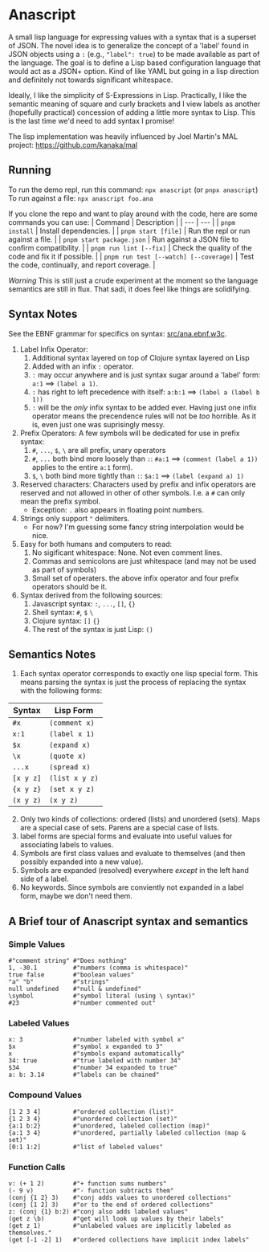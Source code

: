 # Anascript

A small lisp language for expressing values with a syntax that is a superset of
JSON. The novel idea is to generalize the concept of a 'label' found in JSON
objects using a `:` (e.g., `"label": true`) to be made available as part of the
language.  The goal is to define a Lisp based configuration language that would
act as a JSON+ option. Kind of like YAML but going in a lisp direction and
definitely not towards significant whitespace.

Ideally, I like the simplicity of S-Expressions in Lisp. Practically, I like
the semantic meaning of square and curly brackets and I view labels as another
(hopefully practical) concession of adding a little more syntax to Lisp. This
is the last time we'd need to add syntax I promise!

The lisp implementation was heavily influenced by Joel Martin's
MAL project: https://github.com/kanaka/mal

## Running
To run the demo repl, run this command: `npx anascript` (or `pnpx anascript`)
To run against a file: `npx anascript foo.ana`

If you clone the repo and want to play around with the code, here are some
commands you can use:
| Command | Description |
| --- | --- |
| `pnpm install` | Install dependencies. |
| `pnpm start [file]` | Run the repl or run against a file. |
| `pnpm start package.json` | Run against a JSON file to confirm compatibility. |
| `pnpm run lint [--fix]` | Check the quality of the code and fix it if possible. |
| `pnpm run test [--watch] [--coverage]` | Test the code, continually, and report coverage. |

*Warning* This is still just a crude experiment at the moment so the language
semantics are still in flux. That sadi, it does feel like things are solidifying.

## Syntax Notes
See the EBNF grammar for specifics on syntax: [src/ana.ebnf.w3c](src/ana.ebnf.w3c).

1. Label Infix Operator:
    1. Additional syntax layered on top of Clojure syntax layered on Lisp
    2. Added with an infix `:` operator.
    3. `:` may occur anywhere and is just syntax sugar around a 'label' form:
       `a:1` ==> `(label a 1)`.
    4. `:` has right to left precedence with itself: `a:b:1` ==> `(label a
       (label b 1))`
    5. `:` will be the _only_ infix syntax to be added ever. Having just one
       infix operator means the precendence rules will not be _too_ horrible.
       As it is, even just one was suprisingly messy.
2. Prefix Operators: A few symbols will be dedicated for use in prefix syntax:
    1. `#`, `...`, `$`, `\` are all prefix, unary operators
    2. `#`, `...` both bind more loosely than `:`: `#a:1` ==> `(comment (label a 1))`
       applies to the entire `a:1` form).
    3. `$`, `\` both bind more tightly than `:`: `$a:1` ==> `(label (expand a) 1)`
3. Reserved characters: Characters used by prefix and infix operators are
   reserved and not allowed in other of other symbols.
   I.e. a `#` can only mean the prefix symbol.
    * Exception: `.` also appears in floating point numbers.
4. Strings only support `"` delimiters.
    * For now? I'm guessing some fancy string interpolation would be nice.
5. Easy for both humans and computers to read:
    1. No sigificant whitespace: None. Not even comment lines.
    2. Commas and semicolons are just whitespace (and may not be used as part
       of symbols)
    3. Small set of operaters. the above infix operator and four prefix
       operators should be it.
6. Syntax derived from the following sources:
    1. Javascript syntax: `:`, `...`, `[]`, `{}`
    2. Shell syntax: `#`, `$` `\`
    3. Clojure syntax: `[]` `{}`
    4. The rest of the syntax is just Lisp: `()`

## Semantics Notes
1. Each syntax operator corresponds to exactly one lisp special form. This
   means parsing the syntax is just the process of replacing the syntax with
   the following forms:

| Syntax | Lisp Form |
| --- | --- |
| `#x` | `(comment x)` |
| `x:1` | `(label x 1)` |
| `$x` | `(expand x)` |
| `\x` | `(quote x)` |
| `...x` | `(spread x)` |
| `[x y z]` | `(list x y z)` |
| `{x y z}` | `(set x y z)` |
| `(x y z)` | `(x y z)` |

2. Only two kinds of collections: ordered (lists) and unordered (sets). Maps
   are a special case of sets. Parens are a special case of lists.
3. label forms are special forms and evaluate into useful values for
   associating labels to values.
4. Symbols are first class values and evaluate to themselves (and then possibly
   expanded into a new value).
5. Symbols are expanded (resolved) everywhere _except_ in the left hand side of
   a label.
6. No keywords. Since symbols are conviently not expanded in a label form,
   maybe we don't need them.

## A Brief tour of Anascript syntax and semantics

### Simple Values

    #"comment string" #"Does nothing"
    1, -30.1          #"numbers (comma is whitespace)"
    true false        #"boolean values"
    "a" "b"           #"strings"
    null undefined    #"null & undefined"
    \symbol           #"symbol literal (using \ syntax)"
    #23               #"number commented out"

### Labeled Values

    x: 3              #"number labeled with symbol x"
    $x                #"symbol x expanded to 3"
    x                 #"symbols expand automatically"
    34: true          #"true labeled with number 34"
    $34               #"number 34 expanded to true"
    a: b: 3.14        #"labels can be chained"

### Compound Values

    [1 2 3 4]         #"ordered collection (list)"
    {1 2 3 4}         #"unordered collection (set)"
    {a:1 b:2}         #"unordered, labeled collection (map)"
    {a:1 3 4}         #"unordered, partially labeled collection (map & set)"
    [0:1 1:2]         #"list of labeled values"

### Function Calls

    v: (+ 1 2)        #"+ function sums numbers"
    (- 9 v)           #"- function subtracts them"
    (conj {1 2} 3)    #"conj adds values to unordered collections"
    (conj [1 2] 3)    #"or to the end of ordered collections"
    z: (conj {1} b:2) #"conj also adds labeled values"
    (get z \b)        #"get will look up values by their labels"
    (get z 1)         #"unlabeled values are implicitly labeled as themselves."
    (get [-1 -2] 1)   #"ordered collections have implicit index labels"
